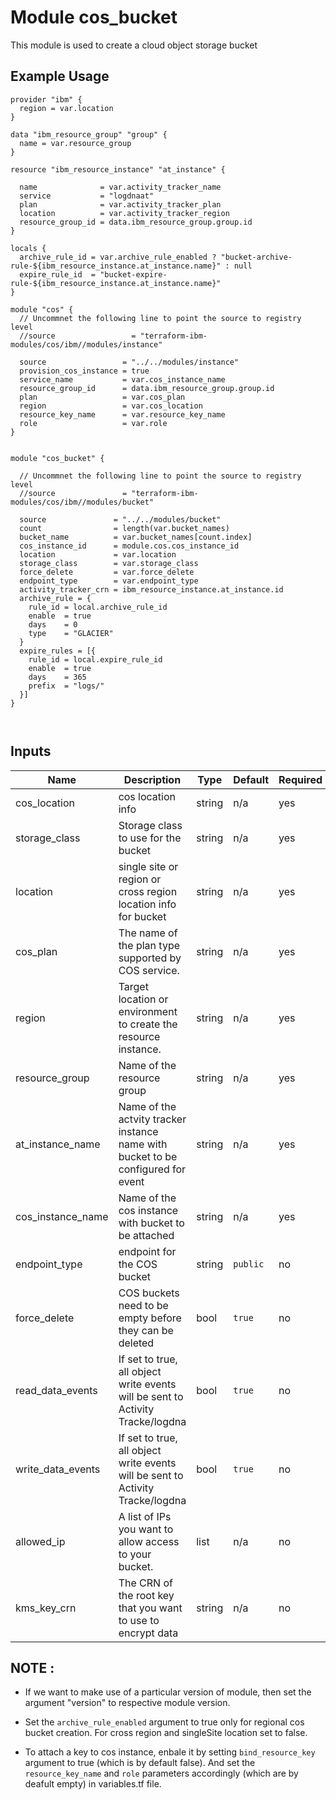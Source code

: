 # Module cos_bucket

This module is used to create a cloud object storage bucket

## Example Usage
```
provider "ibm" {
  region = var.location
}

data "ibm_resource_group" "group" {
  name = var.resource_group
}

resource "ibm_resource_instance" "at_instance" {

  name              = var.activity_tracker_name
  service           = "logdnaat"
  plan              = var.activity_tracker_plan
  location          = var.activity_tracker_region
  resource_group_id = data.ibm_resource_group.group.id
}

locals {
  archive_rule_id = var.archive_rule_enabled ? "bucket-archive-rule-${ibm_resource_instance.at_instance.name}" : null
  expire_rule_id  = "bucket-expire-rule-${ibm_resource_instance.at_instance.name}"
}

module "cos" {
  // Uncommnet the following line to point the source to registry level
  //source                 = "terraform-ibm-modules/cos/ibm//modules/instance"

  source                 = "../../modules/instance"
  provision_cos_instance = true
  service_name           = var.cos_instance_name
  resource_group_id      = data.ibm_resource_group.group.id
  plan                   = var.cos_plan
  region                 = var.cos_location
  resource_key_name      = var.resource_key_name
  role                   = var.role
}


module "cos_bucket" {

  // Uncommnet the following line to point the source to registry level
  //source               = "terraform-ibm-modules/cos/ibm//modules/bucket"

  source               = "../../modules/bucket"
  count                = length(var.bucket_names)
  bucket_name          = var.bucket_names[count.index]
  cos_instance_id      = module.cos.cos_instance_id
  location             = var.location
  storage_class        = var.storage_class
  force_delete         = var.force_delete
  endpoint_type        = var.endpoint_type
  activity_tracker_crn = ibm_resource_instance.at_instance.id
  archive_rule = {
    rule_id = local.archive_rule_id
    enable  = true
    days    = 0
    type    = "GLACIER"
  }
  expire_rules = [{
    rule_id = local.expire_rule_id
    enable  = true
    days    = 365
    prefix  = "logs/"
  }]
}



```

<!-- BEGINNING OF PRE-COMMIT-TERRAFORM DOCS HOOK -->
## Inputs


| Name                   | Description                                                                           | Type   | Default | Required |
|------------------------|---------------------------------------------------------------------------------------|--------|---------|----------|
| cos\_location          | cos location info                                                                     | string | n/a     | yes      |
| storage\_class         | Storage class to use for the bucket                                                   | string | n/a     | yes      |
| location               | single site or region or cross region location info for bucket                        | string | n/a     | yes      |
| cos\_plan              | The name of the plan type supported by COS service.                                   | string | n/a     | yes      |
| region                 | Target location or environment to create the resource instance.                       | string | n/a     | yes      |
| resource\_group        | Name of the resource group                                                            | string | n/a     | yes      |
| at\_instance\_name     | Name of the actvity tracker instance name  with bucket to be configured for event     | string | n/a     | yes      |
| cos\_instance\_name    | Name of the cos instance with bucket to be attached                                   | string | n/a     | yes      |
| endpoint\_type         | endpoint for the COS bucket                                                           | string | `public`| no       |
| force\_delete          | COS buckets need to be empty before they can be deleted                               | bool   | `true`  | no       |
| read\_data\_events     | If set to true, all object write events will be sent to Activity Tracke/logdna        | bool   | `true`  | no       |
| write\_data\_events    | If set to true, all object write events will be sent to Activity Tracke/logdna        | bool   | `true`  | no       |
| allowed_ip             | A list of IPs you want to allow access to your bucket.                                | list   | n/a     | no       |
| kms_key_crn            | The CRN of the root key that you want to use to encrypt data                          | string | n/a     | no       |

## NOTE :

* If we want to make use of a particular version of module, then set the argument "version" to respective module version.

* Set the `archive_rule_enabled` argument to true only for regional cos bucket creation. For cross region and singleSite location set to false.

* To attach a key to cos instance, enbale it by setting `bind_resource_key` argument to true (which is by default false). And set the `resource_key_name` and `role` parameters accordingly (which are by deafult empty) in variables.tf file.

